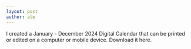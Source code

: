 ```yaml
---
layout: post
author: ale
---
```


I created a January - December 2024 Digital Calendar that can be printed or edited on a computer or mobile device. Download it here.
